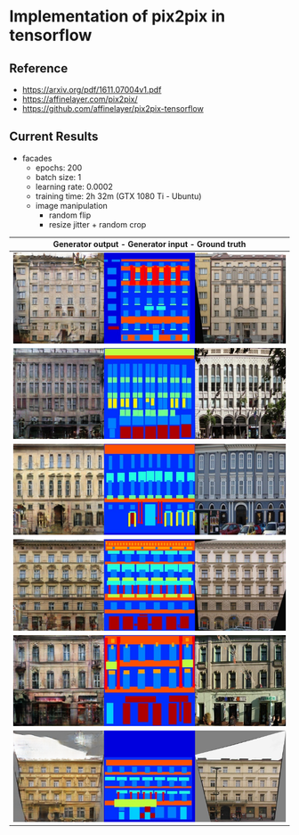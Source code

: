 # Implementation of pix2pix in tensorflow

## Reference

* https://arxiv.org/pdf/1611.07004v1.pdf
* https://affinelayer.com/pix2pix/
* https://github.com/affinelayer/pix2pix-tensorflow

## Current Results

* facades
  * epochs: 200
  * batch size: 1
  * learning rate: 0.0002
  * training time: 2h 32m (GTX 1080 Ti - Ubuntu)
  * image manipulation
    * random flip
    * resize jitter + random crop

| Generator output - Generator input - Ground truth |
| --- | 
|![](./results/test_result0_tf.png) |
|![](./results/test_result3_tf.png) |
|![](./results/test_result7_tf.png) |
|![](./results/test_result9_tf.png) |
|![](./results/test_result36_tf.png) |
|![](./results/test_result41_tf.png) |
 

